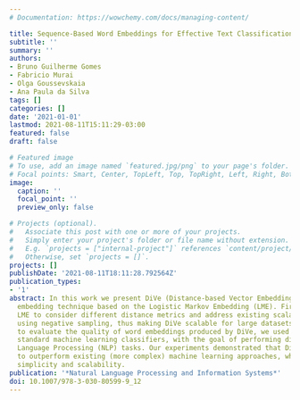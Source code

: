 ```yaml
---
# Documentation: https://wowchemy.com/docs/managing-content/

title: Sequence-Based Word Embeddings for Effective Text Classification
subtitle: ''
summary: ''
authors:
- Bruno Guilherme Gomes
- Fabricio Murai
- Olga Goussevskaia
- Ana Paula da Silva
tags: []
categories: []
date: '2021-01-01'
lastmod: 2021-08-11T15:11:29-03:00
featured: false
draft: false

# Featured image
# To use, add an image named `featured.jpg/png` to your page's folder.
# Focal points: Smart, Center, TopLeft, Top, TopRight, Left, Right, BottomLeft, Bottom, BottomRight.
image:
  caption: ''
  focal_point: ''
  preview_only: false

# Projects (optional).
#   Associate this post with one or more of your projects.
#   Simply enter your project's folder or file name without extension.
#   E.g. `projects = ["internal-project"]` references `content/project/deep-learning/index.md`.
#   Otherwise, set `projects = []`.
projects: []
publishDate: '2021-08-11T18:11:28.792564Z'
publication_types:
- '1'
abstract: In this work we present DiVe (Distance-based Vector Embedding), a new word
  embedding technique based on the Logistic Markov Embedding (LME). First, we generalize
  LME to consider different distance metrics and address existing scalability issues
  using negative sampling, thus making DiVe scalable for large datasets. In order
  to evaluate the quality of word embeddings produced by DiVe, we used them to train
  standard machine learning classifiers, with the goal of performing different Natural
  Language Processing (NLP) tasks. Our experiments demonstrated that DiVe is able
  to outperform existing (more complex) machine learning approaches, while preserving
  simplicity and scalability.
publication: '*Natural Language Processing and Information Systems*'
doi: 10.1007/978-3-030-80599-9_12
---
```

